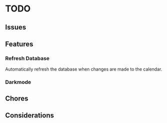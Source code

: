 # TODO
## Issues

## Features

### Refresh Database
Automatically refresh the database when changes are made to the calendar.

### Darkmode

## Chores

## Considerations

